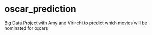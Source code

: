 # oscar_prediction
Big Data Project with Amy and Virinchi to predict which movies will be nominated for oscars
